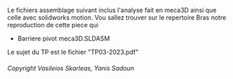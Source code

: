 Le fichiers assemblage suivant inclus l'analyse fait en meca3D ainsi que celle avec solidworks motion. Vou sallez trouver sur le repertoire Bras notre reproduction de cette piece qui 
* Barriere pivot meca3D.SLDASM

Le sujet du TP est le fichier "TP03-2023.pdf"

###### Copyright Vasileios Skarleas, Yanis Sadoun
